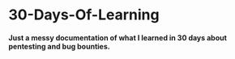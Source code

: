 # 30-Days-Of-Learning

#### Just a messy documentation of what I learned in 30 days about pentesting and bug bounties.
